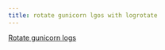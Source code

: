 ```yaml
---
title: rotate gunicorn lgos with logrotate
---
```


[Rotate gunicorn logs](https://stackoverflow.com/questions/36424335/how-to-perform-log-rotation-with-gunicorn)
